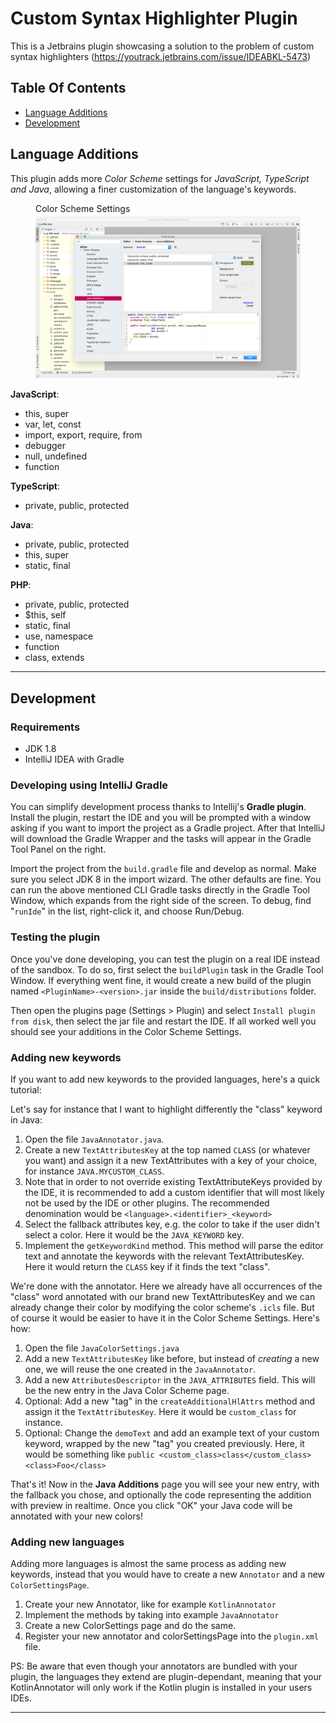 # Custom Syntax Highlighter Plugin

This is a Jetbrains plugin showcasing a solution to the problem of custom syntax highlighters (https://youtrack.jetbrains.com/issue/IDEABKL-5473)

## Table Of Contents
* [Language Additions](#language-additions)
* [Development](#development)

## Language Additions

This plugin adds more _Color Scheme_ settings for _JavaScript, TypeScript and Java_, allowing a finer customization of the language's keywords.

<figure>
<figcaption>Color Scheme Settings</figcaption>
<img src="/docs/settings.png" alt="Color Scheme Settings">
</figure>

**JavaScript**:
- this, super
- var, let, const
- import, export, require, from
- debugger
- null, undefined
- function

**TypeScript**:
- private, public, protected

**Java**:
- private, public, protected
- this, super
- static, final

**PHP**:
- private, public, protected
- $this, self
- static, final
- use, namespace
- function
- class, extends

--------------------

## Development



### Requirements

* JDK 1.8
* IntelliJ IDEA with Gradle

### Developing using IntelliJ Gradle

You can simplify development process thanks to Intellij's **Gradle plugin**. Install the plugin, restart the IDE and you will be prompted with a window asking if you want to import the project as a Gradle project. After that IntelliJ will download the Gradle Wrapper and the tasks will appear in the Gradle Tool Panel on the right.

Import the project from the `build.gradle` file and develop as normal.  Make sure you select JDK 8 in the import wizard.  The other defaults are fine.  You can run the above mentioned CLI Gradle tasks directly in the Gradle Tool Window, which expands from the right side of the screen.  To debug, find "`runIde`" in the list, right-click it, and choose Run/Debug.

### Testing the plugin

Once you've done developing, you can test the plugin on a real IDE instead of the sandbox. To do so, first select the `buildPlugin` task in the Gradle Tool Window. If everything went fine, it would create a new build of the plugin named `<PluginName>-<version>.jar` inside the `build/distributions` folder.

Then open the plugins page (Settings > Plugin) and select `Install plugin from disk`, then select the jar file and restart the IDE. If all worked well you should see your additions in the Color Scheme Settings.

### Adding new keywords

If you want to add new keywords to the provided languages, here's a quick tutorial:

Let's say for instance that I want to highlight differently the "class" keyword in Java:
1. Open the file `JavaAnnotator.java`.
2. Create a new `TextAttributesKey` at the top named `CLASS` (or whatever you want) and assign it a new TextAttributes with a key of your choice, for instance `JAVA.MYCUSTOM_CLASS`.
3. Note that in order to not override existing TextAttributeKeys provided by the IDE, it is recommended to add a custom identifier that will most likely not be used by the IDE or other plugins. The recommended denomination would be `<language>.<identifier>_<keyword>`
4. Select the fallback attributes key, e.g. the color to take if the user didn't select a color. Here it would be the `JAVA_KEYWORD` key.
5. Implement the `getKeywordKind` method. This method will parse the editor text and annotate the keywords with the relevant TextAttributesKey. Here it would return the `CLASS` key if it finds the text "class".

We're done with the annotator. Here we already have all occurrences of the "class" word annotated with our brand new TextAttributesKey and we can already change their color by modifying the color scheme's `.icls` file. But of course it would be easier to have it in the Color Scheme Settings. Here's how:

1. Open the file `JavaColorSettings.java`
2. Add a new `TextAttributesKey` like before, but instead of _creating_ a new one, we will reuse the one created in the `JavaAnnotator`.
3. Add a new `AttributesDescriptor` in the `JAVA_ATTRIBUTES` field. This will be the new entry in the Java Color Scheme page.
4. Optional: Add a new "tag" in the `createAdditionalHlAttrs` method and assign it the `TextAttributesKey`. Here it would be `custom_class` for instance.
5. Optional: Change the `demoText` and add an example text of your custom keyword, wrapped by the new "tag" you created previously. Here, it would be something like `public <custom_class>class</custom_class> <class>Foo</class>`

That's it! Now in the __Java Additions__ page you will see your new entry, with the fallback you chose, and optionally the code representing the addition with preview in realtime. Once you click "OK" your Java code will be annotated with your new colors!

### Adding new languages

Adding more languages is almost the same process as adding new keywords, instead that you would have to create a new `Annotator` and a new `ColorSettingsPage`.

1. Create your new Annotator, like for example `KotlinAnnotator`
2. Implement the methods by taking into example `JavaAnnotator`
3. Create a new ColorSettings page and do the same.
4. Register your new annotator and colorSettingsPage into the `plugin.xml` file.

PS: Be aware that even though your annotators are bundled with your plugin, the languages they extend are plugin-dependant, meaning that your KotlinAnnotator will only work if the Kotlin plugin is installed in your users IDEs.

--------------------

